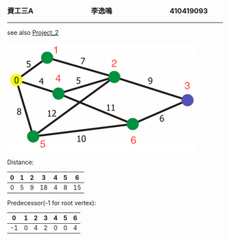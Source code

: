 ### 資工三A   &emsp;&emsp;&emsp;&emsp;&emsp;&emsp;&emsp;&emsp;李逸鳴 &emsp;&emsp;&emsp;&emsp;&emsp;&emsp;&emsp;&emsp;410419093

***

see also [Project_2](https://github.com/otaGran/Data_Communications_and_Networking/tree/master/Project_2)

![](../image/Dijkstra-hw.png)


Distance:

| 0 | 1 | 2 | 3 | 4 | 5 | 6 |
| :-----:| :------: | :------: | :------: | :------: | :------: | :------: |
| 0 | 5 | 9 | 18 | 4 | 8 | 15 |

Predecessor(-1 for root vertex):

| 0 | 1 | 2 | 3 | 4 | 5 | 6 |
| :-----:| :------: | :------: | :------: | :------: | :------: | :------: |
| -1 | 0 | 4 | 2 | 0 | 0 | 4 |
